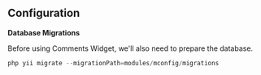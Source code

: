 Configuration
-----------------------

**Database Migrations**

Before using Comments Widget, we'll also need to prepare the database.
```php
php yii migrate --migrationPath=modules/mconfig/migrations
```